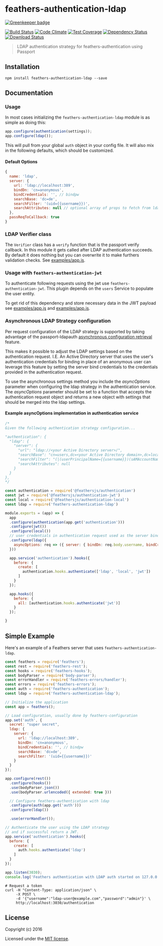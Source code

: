 # feathers-authentication-ldap

[![Greenkeeper badge](https://badges.greenkeeper.io/feathersjs/feathers-authentication-ldap.svg)](https://greenkeeper.io/)

[![Build Status](https://travis-ci.org/feathersjs/feathers-authentication-ldap.png?branch=master)](https://travis-ci.org/feathersjs/feathers-authentication-ldap)
[![Code Climate](https://codeclimate.com/github/feathersjs/feathers-authentication-ldap/badges/gpa.svg)](https://codeclimate.com/github/feathersjs/feathers-authentication-ldap)
[![Test Coverage](https://codeclimate.com/github/feathersjs/feathers-authentication-ldap/badges/coverage.svg)](https://codeclimate.com/github/feathersjs/feathers-authentication-ldap/coverage)
[![Dependency Status](https://img.shields.io/david/feathersjs/feathers-authentication-ldap.svg?style=flat-square)](https://david-dm.org/feathersjs/feathers-authentication-ldap)
[![Download Status](https://img.shields.io/npm/dm/feathers-authentication-ldap.svg?style=flat-square)](https://www.npmjs.com/package/feathers-authentication-ldap)

> LDAP authentication strategy for feathers-authentication using Passport


## Installation

```
npm install feathers-authentication-ldap --save
```

## Documentation

### Usage

In most cases initializing the `feathers-authentication-ldap` module is as simple as doing this:

```js
app.configure(authentication(settings));
app.configure(ldap());
```

This will pull from your global `auth` object in your config file.
It will also mix in the following defaults, which should be customized.

#### Default Options

```js
{
  name: 'ldap',
  server: {
    url: 'ldap://localhost:389',
    bindDn: 'cn=anonymous',
    bindCredentials: '', // bindpw
    searchBase: 'dc=de',
    searchFilter: '(uid={{username}})',
    searchAttributes: null // optional array of props to fetch from ldap
  },
  passReqToCallback: true
}
```

### LDAP Verifier class

The `Verifier` class has a `verify` function that is the passport verify callback. In this module it gets called after LDAP authentication succeeds. By default it does nothing but you can overwrite it to make furthers validation
checks. See [examples/app.js](examples/app.js#L56).

### Usage with `feathers-authentication-jwt`

To authenticate following requests using the jwt use `feathers-authentication-jwt`.  This plugin depends on the `users` Service to populate the user entity.

To get rid of this dependency and store necessary data in the JWT payload see
[examples/app.js](examples/app.js#L47) and [examples/app.js](examples/app.js#L79).


### Asynchronous LDAP Strategy configuration

Per request configuration of the LDAP strategy is supported by taking advantage of
the passport-ldapauth [asynchronous configuration retrieval](https://github.com/vesse/passport-ldapauth#asynchronous-configuration-retrieval)
feature.

This makes it possible to adjust the LDAP settings based on the authentication
request. I.E. An Active Directory server that uses the user's authentication
credentials for binding in place of an anonymous user can leverage this feature
by setting the server bind credentials to the credentials provided in the
authentication request.

To use the asynchronous settings method you include the _asyncOptions_ parameter
when configuring the ldap strategy in the authentication service. The _asyncOptions_
parameter should be set to a function that accepts the authentication request object
and returns a new object with settings that should be merged into the ldap
settings.

#### Example asyncOptions implementation in authentication service

```javascript
/*
Given the following authentication strategy configuration...

"authentication": {
  "ldap": {
    "server": {
      "url": "ldap://<your Active Directory server>/",
      "searchBase": "cn=users,dc=<your Active Directory domain>,dc=local",
      "searchFilter": "(|(userPrincipalName={{username}})(sAMAccountName={{username}}))",
      "searchAttributes": null
    }
  }
},
*/

const authentication = require('@feathersjs/authentication')
const jwt = require('@feathersjs/authentication-jwt')
const local = require('@feathersjs/authentication-local')
const ldap = require('feathers-authentication-ldap')

module.exports = (app) => {
  app
  .configure(authentication(app.get('authentication')))
  .configure(jwt())
  .configure(local())
  // user credentials in authentication request used as the server bind credentials in ldap
  .configure(ldap({
    asyncOptions: req => ({ server: { bindDn: req.body.username, bindCredentials: req.body.password } })
  }))

  app.service('authentication').hooks({
    before: {
      create: [
        authentication.hooks.authenticate(['ldap', 'local', 'jwt'])
      ]
    }
  });

  app.hooks({
    before: {
      all: [authentication.hooks.authenticate('jwt')]
    }
  });

}
```


## Simple Example

Here's an example of a Feathers server that uses `feathers-authentication-ldap`.

```js
const feathers = require('feathers');
const rest = require('feathers-rest');
const hooks = require('feathers-hooks');
const bodyParser = require('body-parser');
const errorHandler = require('feathers-errors/handler');
const errors = require('feathers-errors');
const auth = require('feathers-authentication');
const ldap = require('feathers-authentication-ldap');

// Initialize the application
const app = feathers();

// Load configuration, usually done by feathers-configuration
app.set('auth', {
  secret: "super secret",
  ldap: {
    server: {
      url: 'ldap://localhost:389',
      bindDn: 'cn=anonymous',
      bindCredentials: '', // bindpw
      searchBase: 'dc=de',
      searchFilter: '(uid={{username}})'
    }
  }
});

app.configure(rest())
  .configure(hooks())
  .use(bodyParser.json())
  .use(bodyParser.urlencoded({ extended: true }))

  // Configure feathers-authentication with ldap
  .configure(auth(app.get('auth')))
  .configure(ldap())

  .use(errorHandler());

// Authenticate the user using the LDAP strategy
// and if successful return a JWT.
app.service('authentication').hooks({
  before: {
    create: [
      auth.hooks.authenticate('ldap')
    ]
  }
});

app.listen(3030);
console.log('Feathers authentication with LDAP auth started on 127.0.0.1:3030');
```

```shell
# Request a token
curl -H "Content-Type: application/json" \
     -X POST \
     -d '{"username":"ldap-user@example.com","password":"admin"}' \
     http://localhost:3030/authentication
```

## License

Copyright (c) 2016

Licensed under the [MIT license](LICENSE).
